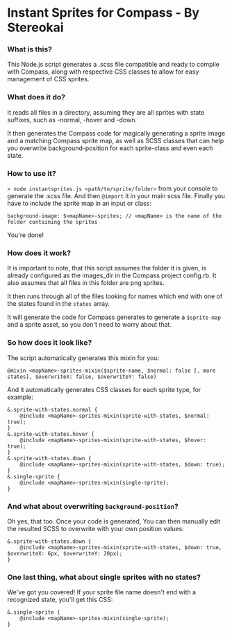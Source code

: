 Instant Sprites for Compass - By Stereokai
===========================================

### What is this?

This Node.js script generates a .scss file compatible and ready to compile with Compass,
along with respective CSS classes to allow for easy management of CSS sprites.

### What does it do?

It reads all files in a directory, assuming they are all sprites with state suffixes, such as -normal, -hover and -down.

It then generates the Compass code for magically generating a sprite image and a matching Compass sprite map, as well as SCSS classes that can help you overwrite background-position for each sprite-class and even each state.

### How to use it?

`> node instantsprites.js <path/to/sprite/folder>` from your console to generate the .scss file.
And then `@import` it in your main scss file. Finally you have to include the sprite map in an input or class:

	background-image: $<mapName>-sprites; // <mapName> is the name of the folder containing the sprites

You're done!

### How does it work?

It is important to note, that this script assumes the folder it is given, is already configured as the images_dir
in the Compass project config.rb. It also assumes that all files in this folder are png sprites.

It then runs through all of the files looking for names which end with one of the states found in the `states` array.

It will generate the code for Compass generates to generate a `$sprite-map` and a sprite asset, so you don't need to worry about that.

### So how does it look like?

The script automatically generates this mixin for you:

	@mixin <mapName>-sprites-mixin($sprite-name, $normal: false [, more states], $overwriteX: false, $overwriteY: false)

And it automatically generates CSS classes for each sprite type, for example:

	&.sprite-with-states.normal {
		@include <mapName>-sprites-mixin(sprite-with-states, $normal: true);
	}
	&.sprite-with-states.hover {
		@include <mapName>-sprites-mixin(sprite-with-states, $hover: true);
	}
	&.sprite-with-states.down {
		@include <mapName>-sprites-mixin(sprite-with-states, $down: true);
	}
	&.single-sprite {
		@include <mapName>-sprites-mixin(single-sprite);
	}

### And what about overwriting `background-position`?

Oh yes, that too. Once your code is generated, You can then manually edit the resulted SCSS to overwrite with your own position values:

	&.sprite-with-states.down {
		@include <mapName>-sprites-mixin(sprite-with-states, $down: true, $overwriteX: 6px, $overwriteY: 20px);
	}

### One last thing, what about single sprites with no states?

We've got you covered! If your sprite file name doesn't end with a recognized state, you'll get this CSS:

	&.single-sprite {
		@include <mapName>-sprites-mixin(single-sprite);
	}